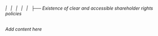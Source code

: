 ###### |   |   |   |   |   ├── Existence of clear and accessible shareholder rights policies

*Add content here*